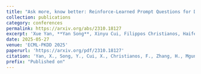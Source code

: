 ```yaml
---
title: "Ask more, know better: Reinforce-Learned Prompt Questions for Decision Making with Large Language Models"
collection: publications
category: conferences
permalink: https://arxiv.org/abs/2310.18127
excerpt: 'Xue Yan, **Yan Song**, Xinyu Cui, Filippos Christianos, Haifeng Zhang, David Henry Mguni, Jun Wang'
date: 2025-05-27
venue: 'ECML-PKDD 2025'
paperurl: 'https://arxiv.org/pdf/2310.18127'
citation: 'Yan, X., Song, Y., Cui, X., Christianos, F., Zhang, H., Mguni, D. H., & Wang, J. (2025). Ask more, know better: Reinforce-Learned Prompt Questions for Decision Making with Large Language Models. <i>European Conference on Machine Learning and Principles and Practice of Knowledge Discovery in Databases (ECML-PKDD)</i>.'
prefix: "Published on"
---
```


